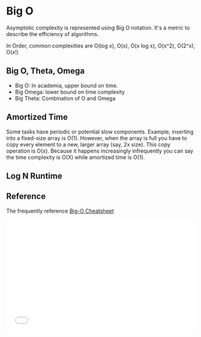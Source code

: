 <h1>Big O</h1>

Asymptotic complexity is represented using Big O notation. It's a metric to describe the efficiency of algorithms.

In Order, common complexities are O(log x), O(x), O(x log x), O(x^2), O(2^x), O(x!)

## Big O, Theta, Omega

- Big O: In academia, upper bound on time.
- Big Omega: lower bound on time complexity
- Big Theta: Combination of O and Omega

## Amortized Time

Some tasks have periodic or potential slow components. Example, inserting into a fixed-size array is O(1).
However, when the array is full you have to copy every element to a new, larger array (say, 2x size). This copy
operation is O(x). Because it happens increasingly infrequently you can say the time complexity is O(X) while
amortized time is O(1).

## Log N Runtime

## Reference

The frequently reference [Big-O Cheatsheet](http://bigocheatsheet.com/)

<iframe width="100%" height="300" src="//jsfiddle.net/cjsheets/9Lvae3ay/embedded/" allowfullscreen="allowfullscreen" frameborder="0"></iframe>
